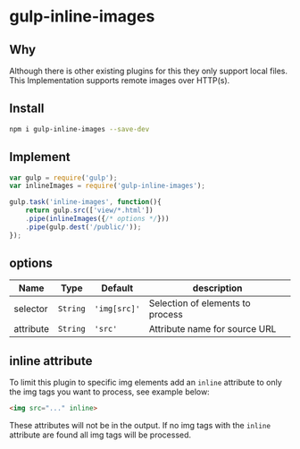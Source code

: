 # gulp-inline-images

## Why
Although there is other existing plugins for this they only support local files. This Implementation supports remote images over HTTP(s).

## Install
```bash
npm i gulp-inline-images --save-dev
```

## Implement
```javascript
var gulp = require('gulp');
var inlineImages = require('gulp-inline-images');

gulp.task('inline-images', function(){
    return gulp.src(['view/*.html'])
    .pipe(inlineImages({/* options */}))
    .pipe(gulp.dest('/public/'));
});
```

## options
| Name      | Type         | Default          | description                      |
|-----------|--------------|------------------|----------------------------------|
| selector  | ```String``` | ```'img[src]'``` | Selection of elements to process |
| attribute | ```String``` | ```'src'```      | Attribute name for source URL    |

## inline attribute
To limit this plugin to specific img elements add an ```inline``` attribute to only the img tags you want to process, see example below:
```html
<img src="..." inline>
```
These attributes will not be in the output. If no img tags with the ```inline``` attribute are found all img tags will be processed.